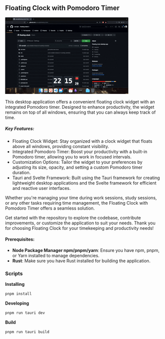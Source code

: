 ## Floating Clock with Pomodoro Timer

![image](./recording.gif)

This desktop application offers a convenient floating clock widget with an integrated Pomodoro timer. Designed to enhance productivity, the widget remains on top of all windows, ensuring that you can always keep track of time.

##### Key Features:

- Floating Clock Widget: Stay organized with a clock widget that floats above all windows, providing constant visibility.
- Integrated Pomodoro Timer: Boost your productivity with a built-in Pomodoro timer, allowing you to work in focused intervals.
- Customization Options: Tailor the widget to your preferences by adjusting its size, opacity, and setting a custom Pomodoro timer duration.
- Tauri and Svelte Framework: Built using the Tauri framework for creating lightweight desktop applications and the Svelte framework for efficient and reactive user interfaces.

Whether you're managing your time during work sessions, study sessions, or any other tasks requiring time management, the Floating Clock with Pomodoro Timer offers a seamless solution.

Get started with the repository to explore the codebase, contribute improvements, or customize the application to suit your needs. Thank you for choosing Floating Clock for your timekeeping and productivity needs!

#### Prerequisites:

- **Node Package Manager npm/pnpm/yarn**: Ensure you have npm, pnpm, or Yarn installed to manage dependencies.
- **Rust**: Make sure you have Rust installed for building the application.

### Scripts

**Installing**
```bash
pnpm install
```

**Developing**
```bash
pnpm run tauri dev
```

**Build**
```bash
pnpm run tauri build
```

